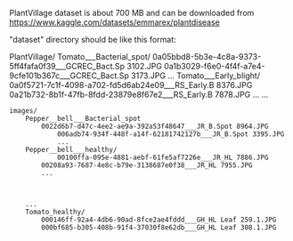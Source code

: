 PlantVillage dataset is about 700 MB and can be downloaded from https://www.kaggle.com/datasets/emmarex/plantdisease

"dataset" directory should be like this format:

PlantVillage/
    Tomato___Bacterial_spot/
        0a05bbd8-5b3e-4c8a-9373-5ff4fafa0f39___GCREC_Bact.Sp 3102.JPG
        0a1b3029-f6e0-4f4f-a7e4-9cfe101b367c___GCREC_Bact.Sp 3173.JPG
        ...
    Tomato___Early_blight/
        0a0f5721-7c1f-4098-a702-fd5d6ab24e09___RS_Early.B 8376.JPG
        0a21b732-8b1f-47fb-8fdd-23879e8f67e2___RS_Early.B 7878.JPG
        ...
    ...


	images/
  		Pepper__bell___Bacterial_spot
   			0022d6b7-d47c-4ee2-ae9a-392a53f48647___JR_B.Spot 8964.JPG
      			006adb74-934f-448f-a14f-62181742127b___JR_B.Spot 3395.JPG
    			...
  		Pepper__bell___healthy/
    			00100ffa-095e-4881-aebf-61fe5af7226e___JR_HL 7886.JPG
   			00208a93-7687-4e8c-b79e-3138687e0f38___JR_HL 7955.JPG
   			...


  		
  		...
  		Tomato_healthy/
			000146ff-92a4-4db6-90ad-8fce2ae4fddd___GH_HL Leaf 259.1.JPG
			000bf685-b305-408b-91f4-37030f8e62db___GH_HL Leaf 308.1.JPG
		
